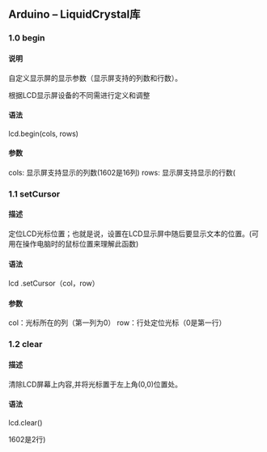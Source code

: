 ## Arduino – LiquidCrystal库

### 1.0 begin

#### 说明

自定义显示屏的显示参数（显示屏支持的列数和行数）。

根据LCD显示屏设备的不同需进行定义和调整

#### 语法

lcd.begin(cols, rows)

#### 参数

cols: 显示屏支持显示的列数(1602是16列)
rows: 显示屏支持显示的行数(

### 1.1 setCursor

#### 描述

定位LCD光标位置；也就是说，设置在LCD显示屏中随后要显示文本的位置。(可用在操作电脑时的鼠标位置来理解此函数)

#### 语法

lcd .setCursor（col，row）

#### 参数

col：光标所在的列（第一列为0）
row：行处定位光标（0是第一行）

### 1.2 clear

#### 描述

清除LCD屏幕上内容,并将光标置于左上角(0,0)位置处。

#### 语法

lcd.clear()

1602是2行)